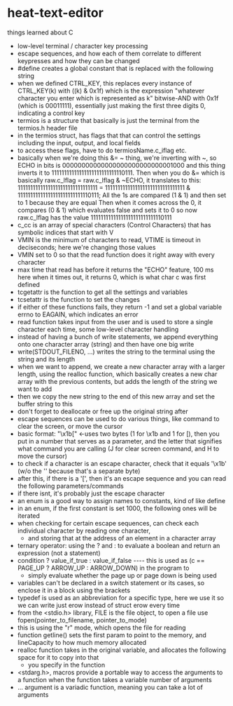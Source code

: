 # heat-text-editor

things learned about C
- low-level terminal / character key processing
- escape sequences, and how each of them correlate to different keypresses and how they can be changed
- #define creates a global constant that is replaced with the following string
- when we defined CTRL_KEY, this replaces every instance of CTRL_KEY(k) with ((k) & 0x1f) which is the expression
  "whatever character you enter which is represented as k" bitwise-AND with 0x1f (which is 00011111), essentially
  just making the first three digits 0, indicating a control key
- termios is a structure that basically is just the terminal from the termios.h header file
- in the termios struct, has flags that that can control the settings including the input, output, and local fields
- to access these flags, have to do termiosName.c_iflag etc.
- basically when we're doing this &= ~ thing, we're inverting with ~,
    so ECHO in bits is 00000000000000000000000000001000 and this thing inverts it to
    11111111111111111111111111110111. Then when you do &= which is basically 
    raw.c_lflag = raw.c_lflag & ~ECHO, it translates to this:
    11111111111111111111111111111111 = 11111111111111111111111111111111 & 11111111111111111111111111110111;
    All the 1s are compared (1 & 1) and then set to 1 because they are equal
    Then when it comes across the 0, it compares (0 & 1) which evaluates false and sets it to 0
    so now raw.c_lflag has the value 11111111111111111111111111110111
- c_cc is an array of special characters (Control Characters) that has symbolic indices that start with V
- VMIN is the minimum of characters to read, VTIME is timeout in deciseconds; here we're changing those values
- VMIN set to 0 so that the read function does it right away with every character
- max time that read has before it returns the "ECHO" feature, 100 ms here when it times out, 
    it returns 0, which is what char c was first defined
- tcgetattr is the function to get all the settings and variables
- tcsetattr is the function to set the changes
- if either of these functions fails, they return -1 and set a global variable errno to EAGAIN, which indicates an error
- read function takes input from the user and is used to store a single character each time, some low-level character handling
- instead of having a bunch of write statements, we append everything onto one character array (string) and then have one big write
- write(STDOUT_FILENO, ...) writes the string to the terminal using the string and its length
- when we want to append, we create a new character array with a larger length, using the realloc function, which basically
  creates a new char array with the previous contents, but adds the length of the string we want to add
 - then we copy the new string to the end of this new array and set the buffer string to this
 - don't forget to deallocate or free up the original string after
 - escape sequences can be used to do various things, like command to clear the screen, or move the cursor
 - basic format: "\x1b[" <-uses two bytes (1 for \x1b and 1 for [), then you put in a number that serves as a parameter,
    and the letter that signifies what command you are calling (J for clear screen command, and H to move the cursor)
- to check if a character is an escape character, check that it equals '\x1b' (w/o the '\' because that's a separate byte)
- after this, if there is a '[', then it's an escape sequence and you can read the following parameters/commands
- if there isnt, it's probably just the escape character
- an enum is a good way to assign names to constants, kind of like define
- in an enum, if the first constant is set 1000, the following ones will be iterated
- when checking for certain escape sequences, can check each individual character by reading one character,
  - and storing that at the address of an element in a character array
- ternary operator: using the ? and : to evaluate a boolean and return an expression (not a statement)
- condition ? value_if_true : value_if_false ---- this is used as (c == PAGE_UP ? ARROW_UP : ARROW_DOWN) in the program to 
  - simply evaluate whether the page up or page down is being used
- variables can't be declared in a switch statement or its cases, so enclose it in a block using the brackets
- typedef is used as an abbreviation for a specific type, here we use it so we can write just erow instead of struct erow every time
- from the <stdio.h> library, FILE is the file object, to open a file use fopen(pointer_to_filename, pointer_to_mode)
- this is using the "r" mode, which opens the file for reading
- function getline() sets the first param to point to the memory, and lineCapacity to how much memory allocated
- realloc function takes in the original variable, and allocates the following space for it to copy into that 
  - you specify in the function
- <stdarg.h>, macros provide a portable way to access the arguments to a function when the function takes a variable number of arguments
- ... argument is a variadic function, meaning you can take a lot of arguments
  
